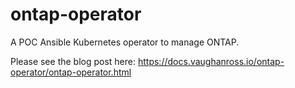 # ontap-operator

A POC Ansible Kubernetes operator to manage ONTAP.

Please see the blog post here: https://docs.vaughanross.io/ontap-operator/ontap-operator.html
